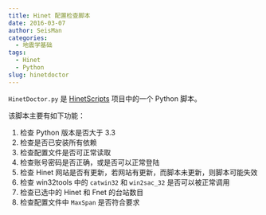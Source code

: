 ```yaml
---
title: Hinet 配置检查脚本
date: 2016-03-07
author: SeisMan
categories:
  - 地震学基础
tags:
  - Hinet
  - Python
slug: hinetdoctor
---
```


`HinetDoctor.py` 是 [HinetScripts](https://github.com/seisman/HinetScripts)
项目中的一个 Python 脚本。

该脚本主要有如下功能：

1.  检查 Python 版本是否大于 3.3
2.  检查是否已安装所有依赖
3.  检查配置文件是否可正常读取
4.  检查账号密码是否正确，或是否可以正常登陆
5.  检查 Hinet 网站是否有更新，若网站有更新，而脚本未更新，则脚本可能失效
6.  检查 win32tools 中的 `catwin32` 和 `win2sac_32` 是否可以被正常调用
7.  检查已选中的 Hinet 和 Fnet 的台站数目
8.  检查配置文件中 `MaxSpan` 是否符合要求

